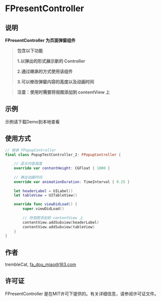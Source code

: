 # FPresentController

## 说明

**FPresentController 为页面弹窗组件**
>**包含以下功能**
>
>**1.以弹出的形式展示新的 Controller**  
>
>**2.通过继承的方式使用该组件**
>
>**3.可以修改弹窗内容的高度以及动画时间**
  
  
> **注意：使用时需要将视图添加到 contentView 上**


## 示例

示例请下载Demo到本地查看

## 使用方式
```swift
// 继承 FPopupController
final class PopupTestController_2: FPopupController {
    
    // 显示内容高度
    override var contentHeight: CGFloat { 1000 }
    
    // 弹出动画时间
    override var animationDuration: TimeInterval { 0.25 }
    
    let headerLabel = UILabel()
    let tableView = UITableView()

    override func viewDidLoad() {
        super.viewDidLoad()
        
        // 将视图添加到 contentView 上
        contentView.addSubview(headerLabel)
        contentView.addSubview(tableView)
    }
}
```

## 作者

trembleCat, fa_dou_miao@163.com

## 许可证

FPresentController 是在MIT许可下提供的。有关详细信息，请参阅许可证文件。
